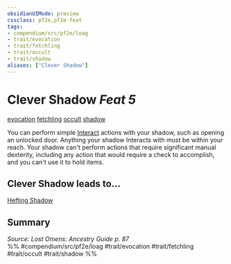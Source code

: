 ```yaml
---
obsidianUIMode: preview
cssclass: pf2e,pf2e-feat
tags:
- compendium/src/pf2e/loag
- trait/evocation
- trait/fetchling
- trait/occult
- trait/shadow
aliases: ["Clever Shadow"]
---
```

# Clever Shadow  *Feat 5*  
[evocation](evocation.md "Evocation School Trait")  [fetchling](fetchling-b2.md "Fetchling Ancestry & Heritage Trait")  [occult](occult.md "Occult Tradition Trait")  [shadow](Reference/Rules/Traits/shadow.md "Shadow General Trait")  


You can perform simple [Interact](interact.md) actions with your shadow, such as opening an unlocked door. Anything your shadow Interacts with must be within your reach. Your shadow can't perform actions that require significant manual dexterity, including any action that would require a check to accomplish, and you can't use it to hold items.

## Clever Shadow leads to...

[Hefting Shadow](hefting-shadow-loag.md)

## Summary

*Source: Lost Omens: Ancestry Guide p. 87*  
%% #compendium/src/pf2e/loag #trait/evocation #trait/fetchling #trait/occult #trait/shadow %%